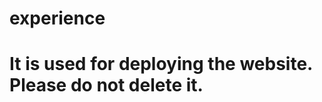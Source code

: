 # experience
<dev text-align:center>
<h1>It is used for deploying the website. Please do not delete it.</h1>
</dev>
